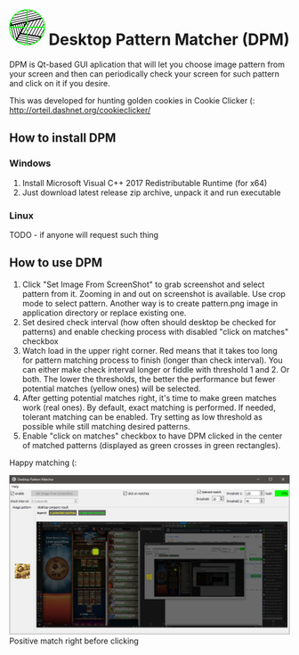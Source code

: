 ![Desktop Pattern Matcher](images/icon.png) Desktop Pattern Matcher (DPM)
=========

DPM is Qt-based GUI aplication that will let you choose image pattern from your screen and then 
can periodically check your screen for such pattern and click on it if you desire.

This was developed for hunting golden cookies in Cookie Clicker (: http://orteil.dashnet.org/cookieclicker/

## How to install DPM

### Windows
1. Install Microsoft Visual C++ 2017 Redistributable Runtime (for x64)
2. Just download latest release zip archive, unpack it and run executable

### Linux
TODO - if anyone will request such thing

## How to use DPM

1. Click "Set Image From ScreenShot" to grab screenshot and select pattern from it.
   Zooming in and out on screenshot is available. Use crop mode to select pattern.
   Another way is to create pattern.png image in application directory or replace existing one.
2. Set desired check interval (how often should desktop be checked for patterns) and enable
   checking process with disabled "click on matches" checkbox
3. Watch load in the upper right corner. Red means that it takes too long for pattern matching 
   process to finish (longer than check interval).
   You can either make check interval longer or fiddle with threshold 1 and 2. Or both.
   The lower the thresholds, the better the performance but fewer potential matches (yellow ones) will be selected.
4. After getting potential matches right, it's time to make green matches work (real ones).
   By default, exact matching is performed. If needed, tolerant matching can be enabled.
   Try setting as low threshold as possible while still matching desired patterns.
5. Enable "click on matches" checkbox to have DPM clicked in the center of matched patterns 
   (displayed as green crosses in green rectangles).
   
Happy matching (:

![right before clicking](images/dpm.png)
Positive match right before clicking
